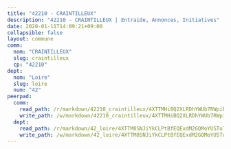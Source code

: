 ```yaml
---
title: "42210 - CRAINTILLEUX"
description: "42210 - CRAINTILLEUX | Entraide, Annonces, Initiatives"
date: 2020-01-11T14:09:21+09:00
collapsible: false
layout: commune
comm:
  nom: "CRAINTILLEUX"
  slug: craintilleux
  cp: "42210"
dept:
  nom: "Loire"
  slug: loire
  num: "42"
peerpad:
  comm:
    read_path: /r/markdown/42210_craintilleux/4XTTMHiBQ2XLRDhYWUb7RWpiEw1BDPooTwQbchFDL7ZRRBz2q
    write_path: /w/markdown/42210_craintilleux/4XTTMHiBQ2XLRDhYWUb7RWpiEw1BDPooTwQbchFDL7ZRRBz2q-K3TgUMUB4ig2tKdf3vLtzUTY5vUF2KEW58p49os6rPwLU5UoFzt9mqQAxGtam9fWh9BHyVzGNyJNp6mMfzRFXRFsHDMbiDnEJXvPPXmh7tdjiZx9bYAP5Aq7cHnPPuaZzZL4Wi8D
  dept:
    read_path: /r/markdown/42_loire/4XTTM8SNJiYkCLPtBfEQExdM2GQMoYUSTuTytLrQfQVaaYJeW
    write_path: /w/markdown/42_loire/4XTTM8SNJiYkCLPtBfEQExdM2GQMoYUSTuTytLrQfQVaaYJeW-K3TgUi5YJecchkttgL3M6Pu99u8hH2akRrHDb4XXZXATCvGiyzrNbe23fQbzNYiKWDR2re6vQN4Gxv5BQ2dayjGg1AqxtpHRtgi6cm74UeqjVtXM2ZJFa6mvBKTRc4s3X6tJYycN
---
```


